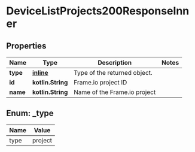
# DeviceListProjects200ResponseInner

## Properties
| Name | Type | Description | Notes |
| ------------ | ------------- | ------------- | ------------- |
| **type** | [**inline**](#Type) | Type of the returned object. |  |
| **id** | **kotlin.String** | Frame.io project ID |  |
| **name** | **kotlin.String** | Name of the Frame.io project |  |


<a id="Type"></a>
## Enum: _type
| Name | Value |
| ---- | ----- |
| type | project |



